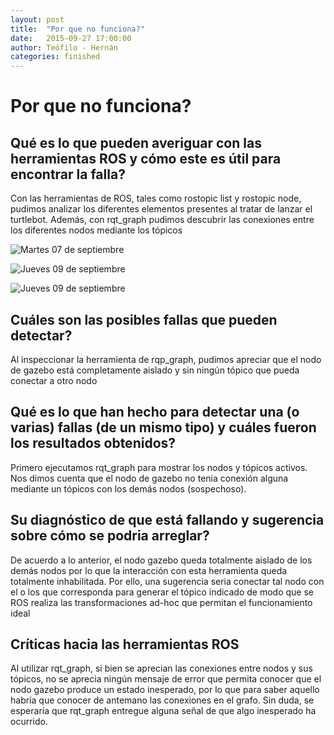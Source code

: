 ```yaml
---
layout: post
title:  "Por que no funciona?"
date:   2015-09-27 17:00:00
author: Teófilo - Hernán
categories: finished
---
```


# Por que no funciona?

## Qué es lo que pueden averiguar con las herramientas ROS y cómo este es útil para encontrar la falla?

Con las herramientas de ROS, tales como rostopic list y rostopic node, pudimos analizar  los diferentes elementos presentes al tratar de lanzar el turtlebot. Además, con rqt_graph pudimos descubrir las conexiones entre los diferentes nodos mediante los tópicos

![Martes 07 de septiembre]({{site.baseurl}}/assets/week-progress/week03_01.png)

![Jueves 09 de septiembre]({{site.baseurl}}/assets/week-progress/week03_02.png)

![Jueves 09 de septiembre]({{site.baseurl}}/assets/week-progress/week03_03.png)

## Cuáles son las posibles fallas que pueden detectar?

Al inspeccionar la herramienta de rqp_graph, pudimos apreciar que el nodo de gazebo está completamente aislado y sin ningún tópico que pueda conectar a otro nodo

## Qué es lo que han hecho para detectar una (o varias) fallas (de un mismo tipo) y cuáles fueron los resultados obtenidos?

Primero ejecutamos rqt_graph para mostrar los nodos y tópicos activos. Nos dimos cuenta que el nodo de gazebo no tenia conexión alguna mediante un tópicos con los demás nodos (sospechoso).

## Su diagnóstico de que está fallando y sugerencia sobre cómo se podria arreglar?

De acuerdo a lo anterior, el nodo gazebo queda totalmente aislado de los demás nodos por lo que la interacción con esta herramienta queda totalmente inhabilitada. Por ello, una sugerencia seria conectar tal nodo con el o los que corresponda para generar el tópico indicado de modo que se ROS realiza las transformaciones ad-hoc que permitan el funcionamiento ideal

## Críticas hacia las herramientas ROS

Al utilizar rqt_graph, si bien se aprecian las conexiones entre nodos y sus tópicos, no se aprecia ningún mensaje de error que permita conocer que el nodo gazebo produce un estado inesperado, por lo que para saber aquello habría que conocer de antemano las conexiones en el grafo. Sin duda, se esperaría que rqt_graph entregue alguna señal de que algo inesperado ha ocurrido.

